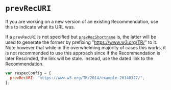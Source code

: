# `prevRecURI`

If you are working on a new version of an existing Recommendation, use this to indicate what its URL was.

If a `prevRecURI` is not specified but [`prevRecShortname`](prevRecShortname) is, the latter will be used to generate the former by prefixing "<https://www.w3.org/TR/>" to it. Note however that while in the overwhelming majority of cases this works, it is not recommended to use this approach since if the Recommendation is later Rescinded, the link will be stale. Instead, use the dated link to the Recommendation.


```js "example": "Set URL of previous version of Recommendation."
var respecConfig = {
  prevRecURI: "https://www.w3.org/TR/2014/example-20140327/",
};
```
